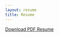 ```yaml
---
layout: resume
title: Resume
---
```


<a href="https://go.jfd.is/res" target="_blank" class="mt-4 pointer-events-auto transition ease-in-out duration-300 inline-flex items-baseline text-center rounded-sm bg-orange-600 py-2 px-4 no-underline font-semibold text-white hover:bg-orange-800"><i class="fa-solid fa-file-pdf text-sm mr-2"></i>Download PDF Resume</a>
